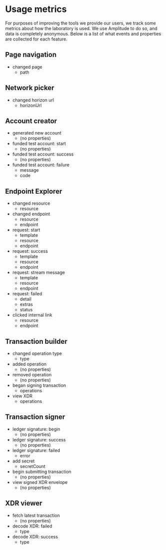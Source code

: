 # Usage metrics

For purposes of improving the tools we provide our users, we track some metrics about how the laboratory is used. We use Amplitude to do so, and data is completely anonymous. Below is a list of what events and properties are collected for each feature.

## Page navigation

* changed page
  * path

## Network picker

* changed horizon url
  * horizonUrl

## Account creator

* generated new account
  * (no properties)
* funded test account: start
  * (no properties)
* funded test account: success
  * (no properties)
* funded test account: failure
  * message
  * code

## Endpoint Explorer

* changed resource
  * resource
* changed endpoint
  * resource
  * endpoint
* request: start
  * template
  * resource
  * endpoint
* request: success
  * template
  * resource
  * endpoint
* request: stream message
  * template
  * resource
  * endpoint
* request: failed
  * detail
  * extras
  * status
* clicked internal link
  * resource
  * endpoint

## Transaction builder

* changed operation type
  * type
* added operation
  * (no properties)
* removed operation
  * (no properties)
* began signing transaction
  * operations
* view XDR
  * operations

## Transaction signer

* ledger signature: begin
  * (no properties)
* ledger signature: success
  * (no properties)
* ledger signature: failed
  * error
* add secret
  * secretCount
* begin submitting transaction
  * (no properties)
* view signed XDR envelope
  * (no properties)

## XDR viewer

* fetch latest transaction
  * (no properties)
* decode XDR: failed
  * type
* decode XDR: success
  * type
